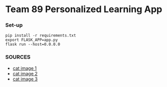 # Team 89 Personalized Learning App


### Set-up

```
pip install -r requirements.txt
export FLASK_APP=app.py
flask run --host=0.0.0.0
```

### SOURCES
- [cat image 1](https://www.google.com/url?sa=i&url=https%3A%2F%2Fpngfre.com%2Fcat-png%2F&psig=AOvVaw3dSMIs7Y1jlqLYY4dOgZhX&ust=1740942739745000&source=images&cd=vfe&opi=89978449&ved=0CBQQjRxqFwoTCMC0yJ_L6YsDFQAAAAAdAAAAABAh)
- [cat image 2](https://www.google.com/search?sca_esv=921f59ac5f8bd98a&sxsrf=AHTn8zq4sMAeIKQxFjYAEWCmVVzEWbVKFg:1740856336669&q=cats+transparent&udm=2&fbs=ABzOT_CWdhQLP1FcmU5B0fn3xuWpA-dk4wpBWOGsoR7DG5zJBsxayPSIAqObp_AgjkUGqel41a-glE2Uq9eJ_Bs7HiCAYlFFGTExBAJINx8ozJBuW9tYgt7x4nGKBzIJLdcA_0du35JA7WotIj301qwlm-MI6XnPVA5h_sZG4-ikKpCqLqTrOyLtgYA77b8mnRSTrggaIFdb95JVTPAGmAzaZzaTm9Fw-w&sa=X&ved=2ahUKEwipjLWcy-mLAxUdElkFHdchMG4QtKgLegQIERAB&biw=1440&bih=812&dpr=2#imgrc=WvMoLpl-BtLscM&imgdii=4Qc7SjtE7Q4NBM)
- [cat image 3](https://www.google.com/url?sa=i&url=https%3A%2F%2Fpngedits.com%2Fpng%2F474%2Ffunny-cat-transparent-png-hd&psig=AOvVaw3dSMIs7Y1jlqLYY4dOgZhX&ust=1740942739745000&source=images&cd=vfe&opi=89978449&ved=0CBQQjRxqFwoTCMC0yJ_L6YsDFQAAAAAdAAAAABAx)